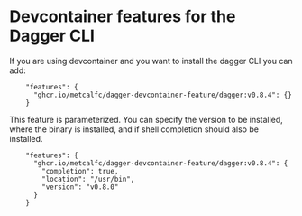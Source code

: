 # Devcontainer features for the Dagger CLI

If you are using devcontainer and you want to install the dagger CLI you can add:
```
    "features": {
      "ghcr.io/metcalfc/dagger-devcontainer-feature/dagger:v0.8.4": {}
    }
```

This feature is parameterized. You can specify the version to be installed, where
the binary is installed, and if shell completion should also be installed.

```
    "features": {
      "ghcr.io/metcalfc/dagger-devcontainer-feature/dagger:v0.8.4": {
        "completion": true,
        "location": "/usr/bin",
        "version": "v0.8.0"
      }
    }
```
